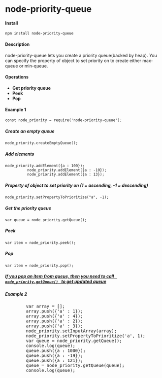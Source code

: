 # node-priority-queue

<div>
    <h4>Install</h4>
    <code>npm install node-priority-queue</code>
</div>

<div>
    <h4>Description</h4>
    <p>node-priority-queue lets you create a priority queue(backed by heap). You can specify the property 
    of object to set priority on to create either max-queue or min-queue.</p>
</div>

<div>
    <h4>Operations</h4>
    <ul>
        <li><b>Get priority queue</b></li>
        <li><b>Peek</b></li>
        <li><b>Pop</b></li>
    </ul>
</div>

<div>
    <h4>Example 1</h4>
    <code>const node_priority = require('node-priority-queue');</code>    
    <h5>Create an empty queue</h5>
    <code>node_priority.createEmptyQueue();</code>    
    <h5>Add elements</h5>
    <code>node_priority.addElement({a : 100});
          node_priority.addElement({a : -10});
          node_priority.addElement({a : 13});</code>
    <h5>Property of object to set priority on (1 = ascending, -1 = descending)</h5>
    <code>node_priority.setPropertyToPrioritize("a", -1);</code>
    <h5>Get the priority queue</h5>
    <code>var queue = node_priority.getQueue();</code>
    <h5>Peek</h5>
    <code>var item = node_priority.peek();</code>
    <h5>Pop</h5>
    <code>var item = node_priority.pop();</code>
    <h5><u>If you pop an item from queue, then you need to call <code> node_priority.getQueue() </code>
    to get updated queue</u></h5>    
    <h5>Example 2</h5>
    <pre>
        var array = [];
        array.push({'a' : 1});
        array.push({'a' : 4});
        array.push({'a' : 2});
        array.push({'a' : 3});        
        node_priority.setInputArray(array);
        node_priority.setPropertyToPrioritize('a', 1);
        var queue = node_priority.getQueue();
        console.log(queue);
        queue.push({a : 1000});
        queue.push({a : -19});
        queue.push({a : 121});
        queue = node_priority.getQueue(queue);
        console.log(queue);
    </pre>    
</div>
